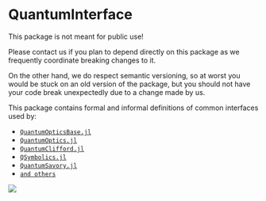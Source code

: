 # QuantumInterface

This package is not meant for public use!

Please contact us if you plan to depend directly on this package as we frequently coordinate breaking changes to it.

On the other hand, we do respect semantic versioning, so at worst you would be stuck on an old version of the package, but you should not have your code break unexpectedly due to a change made by us.

This package contains formal and informal definitions of common interfaces used by:

- [`QuantumOpticsBase.jl`](https://github.com/qojulia/QuantumOpticsBase.jl/)
- [`QuantumOptics.jl`](https://github.com/qojulia/QuantumOptics.jl/)
- [`QuantumClifford.jl`](https://github.com/Krastanov/QuantumClifford.jl)
- [`QSymbolics.jl`](https://github.com/Krastanov/QSymbolics.jl)
- [`QuantumSavory.jl`](https://github.com/Krastanov/QuantumSavory.jl)
- [`and others`](https://juliahub.com/ui/Packages/QuantumInterface/a9rji/?page=2)

![](https://mermaid.ink/img/pako:eNqFU7tuwzAM_BVDc_IDHjq0WToEReECXbwwEt0IsCRXjwBGkH8vHSe2VMuJJ_nuyCMl8sy4EchK9mOhOxZfu1oX9H0G0D6od-3RNsCx2G5f7uBH5yV3r-Aw0c7wUvw86Vsrm8ZY8UhZ9eqpK2kIukluARkmNZ0EV2Al-BF3MO3c5V27ylIZWc6Fw_gKNZsZNnKRawJMLcXOCRI7oBYLq-kSuLQ8SJ9Y5h4nl-QbTtgEzb00ulDg6N0K_A0w_McJ12ZoQa1b7UPrJVWjoJVOFU6q0II3NuNSwcnY_l-qxCYewVidHZCMbLrfnIJtmEKqUwrar_MQUTN_RIU1K-kosAHqZaj7QlII3lS95qz0NuCGhU6Ax50EalyxsoHWEYpCUq_7cWevq3v5A3RsPmc?type=png)